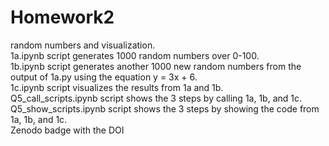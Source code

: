 # Homework2
random numbers and visualization.  
1a.ipynb script generates 1000 random numbers over 0-100.  
1b.ipynb script generates another 1000 new random numbers from the output of 1a.py using the equation y = 3x + 6.  
1c.ipynb script visualizes the results from 1a and 1b.  
Q5_call_scripts.ipynb script shows the 3 steps by calling 1a, 1b, and 1c.  
Q5_show_scripts.ipynb script shows the 3 steps by showing the code from 1a, 1b, and 1c.  
Zenodo badge with the DOI
